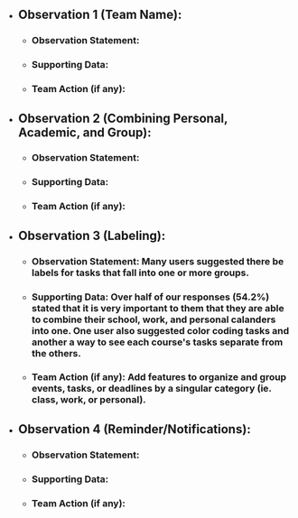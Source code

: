 - ## Observation 1 (Team Name):
  - ### Observation Statement:
  - ### Supporting Data:
  - ### Team Action (if any):
 
- ## Observation 2 (Combining Personal, Academic, and Group):
  - ### Observation Statement:
  - ### Supporting Data:
  - ### Team Action (if any):
 
- ## Observation 3 (Labeling):
  - ### Observation Statement: Many users suggested there be labels for tasks that fall into one or more groups.
  - ### Supporting Data: Over half of our responses (54.2%) stated that it is very important to them that they are able to combine their school, work, and personal calanders into one. One user also suggested color coding tasks and another a way to see each course's tasks separate from the others.
  - ### Team Action (if any): Add features to organize and group events, tasks, or deadlines by a singular category (ie. class, work, or personal).
 
- ## Observation 4 (Reminder/Notifications):
  - ### Observation Statement:
  - ### Supporting Data:
  - ### Team Action (if any):
